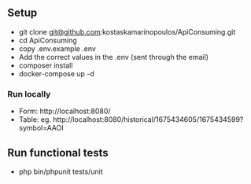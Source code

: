## Setup

- git clone git@github.com:kostaskamarinopoulos/ApiConsuming.git
- cd ApiConsuming
- copy .env.example .env
- Add the correct values in the .env (sent through the email)
- composer install
- docker-compose up -d

### Run locally

- Form: http://localhost:8080/
- Table: eg. http://localhost:8080/historical/1675434605/1675434599?symbol=AAOI

## Run functional tests

- php bin/phpunit tests/unit
